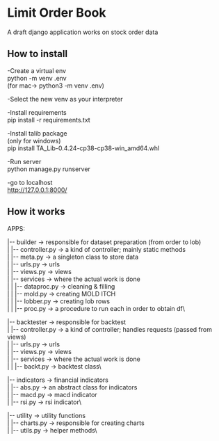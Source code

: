 # Limit Order Book

A draft django application works on stock order data

## How to install

-Create a virtual env\
python -m venv .env\
(for mac-> python3 -m venv .env)

-Select the new venv as your interpreter

-Install requirements\
pip install -r requirements.txt

-Install talib package\
(only for windows)\
pip install TA_Lib-0.4.24-cp38-cp38-win_amd64.whl

-Run server\
python manage.py runserver

-go to localhost\
http://127.0.0.1:8000/

## How it works
APPS:

|-- builder -> responsible for dataset preparation (from order to lob)\
   |   |-- controller.py -> a kind of controller; mainly static methods\
   |   |-- meta.py -> a singleton class to store data\
   |   |-- urls.py -> urls\
   |   |-- views.py -> views\
   |   |-- services -> where the actual work is done\
   |   |   |-- dataproc.py -> cleaning & filling\
   |   |   |-- mold.py -> creating MOLD ITCH\
   |   |   |-- lobber.py -> creating lob rows\
   |   |   |-- proc.py -> a procedure to run each in order to obtain df\
   
|-- backtester -> responsible for backtest\
   |   |-- controller.py -> a kind of controller; handles requests (passed from views)\
   |   |-- urls.py -> urls\
   |   |-- views.py -> views\
   |   |-- services -> where the actual work is done\
   |   |   |-- backt.py -> backtest class\

|-- indicators -> financial indicators\
   |   |-- abs.py -> an abstract class for indicators\
   |   |-- macd.py -> macd indicator\
   |   |-- rsi.py -> rsi indicator\
   
|-- utility -> utility functions\
   |   |-- charts.py -> responsible for creating charts\
   |   |-- utils.py -> helper methods\
